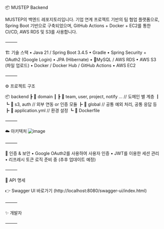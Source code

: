 📦 MUSTEP Backend

MUSTEP의 백엔드 레포지토리입니다. 기업 연계 프로젝트 기반의 팀 협업 플랫폼으로, Spring Boot 기반으로 구축되었으며, GitHub Actions + Docker + EC2를 통한 CI/CD, AWS RDS 및 S3를 사용합니다.

⸻

🏗️ 기술 스택
	•	Java 21 / Spring Boot 3.4.5
	•	Gradle
	•	Spring Security + OAuth2 (Google Login)
	•	JPA (Hibernate)
	•	MySQL / AWS RDS
	•	AWS S3 (파일 업로드)
	•	Docker / Docker Hub / GitHub Actions
	•	AWS EC2

⸻

⚙️ 프로젝트 구조

📦 backend
 ┣ 📂 domain
 ┃ ┣ 📂 team, user, project, notify ...  // 도메인 별 계층
 ┃ ┗ 📂 s3, auth                         // 외부 연동 or 인증 모듈
 ┣ 📂 global                             // 공통 예외 처리, 공통 응답 등
 ┣ 📜 application.yml                   // 환경 설정
 ┗ 🐳 Dockerfile


⸻

☁️ 아키텍처
![image](https://github.com/user-attachments/assets/97bc90c8-f779-4b06-9a30-878de82717d7)


⸻

🔐 인증 & 보안
	•	Google OAuth2를 사용하여 사용자 인증
	•	JWT를 이용한 세션 관리
	•	리프레시 토큰 로직 준비 중 (추후 업데이트 예정)

⸻

📌 API 명세

👉 Swagger UI 바로가기 (http://localhost:8080/swagger-ui/index.html)

⸻

✨ 개발자



⸻
